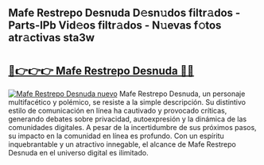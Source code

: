 ## Mafe Restrepo Desnuda D𝚎sn𝚞dos filtr𝚊dos - Parts-lPb Vid𝚎os filtr𝚊dos - N𝚞evas f𝚘tos atr𝚊ctivas sta3w

# <h2><a href="http://mb2pqna.tromn.icu/?c=Mafe+Restrepo+Desnuda">🔗👉👉👉 Mafe Restrepo Desnuda 🔗🔗</a></h2>

[![Mafe Restrepo Desnuda nuevo](https://i.imgur.com/pEAQMta.gif)](http://mb2pqna.tromn.icu/?c=Mafe+Restrepo+Desnuda)
Mafe Restrepo Desnuda, un personaje multifacético y polémico, se resiste a la simple descripción. Su distintivo estilo de comunicación en línea ha cautivado y provocado críticas, generando debates sobre privacidad, autoexpresión y la dinámica de las comunidades digitales. A pesar de la incertidumbre de sus próximos pasos, su impacto en la comunidad en línea es profundo. Con un espíritu inquebrantable y un atractivo innegable, el alcance de Mafe Restrepo Desnuda en el universo digital es ilimitado.
